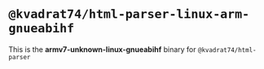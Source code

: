 # `@kvadrat74/html-parser-linux-arm-gnueabihf`

This is the **armv7-unknown-linux-gnueabihf** binary for `@kvadrat74/html-parser`
